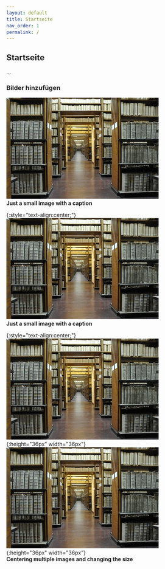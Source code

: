 ```yaml
---
layout: default
title: Startseite
nav_order: 1
permalink: /
---
```


## Startseite

...

### Bilder hinzufügen

![small-image.jpg](assets/images/small-image.jpg)
<br>
<b>Just a small image with a caption</b>


{:style="text-align:center;"}
![small-image.jpg](assets/images/small-image.jpg)
<br>
<b>Just a small image with a caption</b>


{:style="text-align:center;"}
![small-image.jpg](assets/images/small-image.jpg){:height="36px" width="36px"}
![small-image.jpg](assets/images/small-image.jpg){:height="36px" width="36px"}
<br>
<b>Centering multiple images and changing  the size</b>
